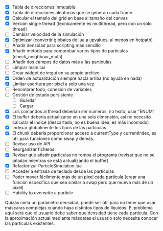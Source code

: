 - [x] Tabla de direcciones inmutable
- [x] Tabla de direcciones aleatorias que se generan cada frame
- [x] Calcular el tamaño del grid en base al tamaño del canvas
- [x] Versión single thread (tecnicamente es multithread, pero con un solo thread)
- [ ] Cambiar velocidad de la simulación
- [x] Optimizar (convertir globales de lua a upvalues, al menos en hotpath)
- [ ] Añadir densidad para scripting más sencillo
- [x] Añadir método para comprobar varios tipos de partículas (check_neighbour_multi)
- [ ] Añadir dos campos de datos más a las particulas
- [ ] Limpiar main.lua
- [ ] Crear widget de imgui en su propio archivo
- [x] Orden de actualización siempre hacia arriba (no ayuda en nada)
- [x] Limitar escritura por pixel a solo una vez
- [ ] Renombrar todo, cohesión de variables	
- [ ] Gestión de estado persistente
  - [ ] Guardar
  - [ ] Cargar
- [x]  Los comandos al thread deberían ser números, no texto, usar "ENUM"
- [x]  El buffer debería actualizarse en una sola dimensión, así no necesito calcular el índice (descartado, no es buena idea, es más incómodo)
- [x]  Indexar globalmente los tipos de las particulas
- [x]  El chunk debería proporcionar acceso a currentType y currentIndex, es útil para funciones como swap y demás.
- [ ]  Revisar uso de API
- [ ]  Reorganizar ficheros
- [x]  Revisar que añadir particulas no rompa el programa (revisar que no se añadan mientras se está actualizando el buffer)
- [x]  Refactorizar ParticleSimulation.lua
- [ ]  Acceder a entrada de teclado desde las particulas
- [ ]  Poder mover fácilmente más de un pixel cada partícula (crear una función específica que sea similar a swap pero que mueva más de un pixel)
- [ ]  Hability to overwrite a particle

Quizás meta un parámetro densidad, puede ser útil para no tener que usar máscaras complejas cuando haya distintos tipos de líquidos. El problema aquí será que el usuario debe saber que densidad tiene cada partícula. Con la aproximación actual mediante máscaras el usuario solo necesita conocer las partículas existentes.